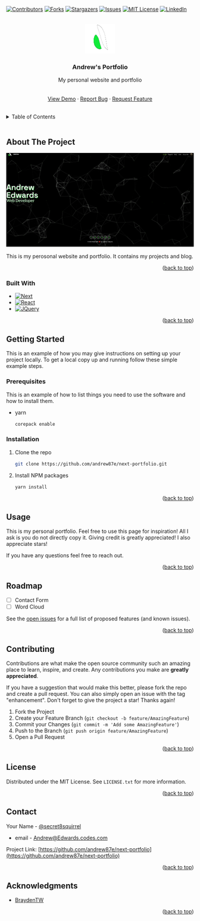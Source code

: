 <a name="readme-top"></a>

[![Contributors][contributors-shield]][contributors-url]
[![Forks][forks-shield]][forks-url]
[![Stargazers][stars-shield]][stars-url]
[![Issues][issues-shield]][issues-url]
[![MIT License][license-shield]][license-url]
[![LinkedIn][linkedin-shield]][linkedin-url]



<!-- PROJECT LOGO -->
<br />
<div align="center">
  <a href="https://github.com/andrew87e/next-portfolio">
    <img src="./public/icons/portfolio-logo.svg" alt="Logo" width="80" height="80">
  </a>

<h3 align="center">Andrew's Portfolio</h3>

  <p align="center">
    My personal website and portfolio
    <br />
    <br />
    <br />
    <a href="edwards.codes">View Demo</a>
    ·
    <a href="https://github.com/andrew87e/next-portfolio/issues">Report Bug</a>
    ·
    <a href="https://github.com/andrew87e/next-portfolio/issues">Request Feature</a>
  </p>
</div>

<br>

<!-- TABLE OF CONTENTS -->
<details>
  <summary>Table of Contents</summary>
  <ol>
    <li>
      <a href="#about-the-project">About The Project</a>
      <ul>
        <li><a href="#built-with">Built With</a></li>
      </ul>
    </li>
    <li>
      <a href="#getting-started">Getting Started</a>
      <ul>
        <li><a href="#prerequisites">Prerequisites</a></li>
        <li><a href="#installation">Installation</a></li>
      </ul>
    </li>
    <li><a href="#usage">Usage</a></li>
    <li><a href="#roadmap">Roadmap</a></li>
    <li><a href="#contributing">Contributing</a></li>
    <li><a href="#license">License</a></li>
    <li><a href="#contact">Contact</a></li>
    <li><a href="#acknowledgments">Acknowledgments</a></li>
  </ol>
</details>
<br>


<!-- ABOUT THE PROJECT -->
## About The Project

![My Portfolio Screen Shot](./public/img/KfIFDWD.png)

This is my perosonal website and portfolio. It contains my projects and blog.
 
<p align="right">(<a href="#readme-top">back to top</a>)</p>



### Built With

* [![Next][Next.js]][Next-url]
* [![React][React.js]][React-url]
* [![JQuery][JQuery.com]][JQuery-url]


<p align="right">(<a href="#readme-top">back to top</a>)</p>



<!-- GETTING STARTED -->
## Getting Started

This is an example of how you may give instructions on setting up your project locally.
To get a local copy up and running follow these simple example steps.

### Prerequisites

This is an example of how to list things you need to use the software and how to install them.
* yarn
  ```sh
  corepack enable
  ```

### Installation

1. Clone the repo
   ```sh
   git clone https://github.com/andrew87e/next-portfolio.git
   ```
2. Install NPM packages
   ```sh
   yarn install
   ```

<p align="right">(<a href="#readme-top">back to top</a>)</p>



<!-- USAGE EXAMPLES -->
## Usage

This is my personal portfolio. Feel free to use this page for inspiration! All I ask is you do not directly copy it. Giving credit is greatly appreciated! I also appreciate stars!

If you have any questions feel free to reach out. 

<p align="right">(<a href="#readme-top">back to top</a>)</p>



<!-- ROADMAP -->
## Roadmap

- [ ] Contact Form
- [ ] Word Cloud

See the [open issues](https://github.com/andrew87e/next-portfolio/issues) for a full list of proposed features (and known issues).

<p align="right">(<a href="#readme-top">back to top</a>)</p>



<!-- CONTRIBUTING -->
## Contributing

Contributions are what make the open source community such an amazing place to learn, inspire, and create. Any contributions you make are **greatly appreciated**.

If you have a suggestion that would make this better, please fork the repo and create a pull request. You can also simply open an issue with the tag "enhancement".
Don't forget to give the project a star! Thanks again!

1. Fork the Project
2. Create your Feature Branch (`git checkout -b feature/AmazingFeature`)
3. Commit your Changes (`git commit -m 'Add some AmazingFeature'`)
4. Push to the Branch (`git push origin feature/AmazingFeature`)
5. Open a Pull Request

<p align="right">(<a href="#readme-top">back to top</a>)</p>



<!-- LICENSE -->
## License

Distributed under the MIT License. See `LICENSE.txt` for more information.

<p align="right">(<a href="#readme-top">back to top</a>)</p>



<!-- CONTACT -->
## Contact

Your Name - [@secret8squirrel](https://twitter.com/secret8squirrel)
 - email - Andrew@Edwards.codes.com

Project Link: [https://github.com/andrew87e/next-portfolio](https://github.com/andrew87e/next-portfolio)

<p align="right">(<a href="#readme-top">back to top</a>)</p>



<!-- ACKNOWLEDGMENTS -->
## Acknowledgments

* [BraydenTW](https://github.com/BraydenTW/braydentw.io)

<p align="right">(<a href="#readme-top">back to top</a>)</p>



<!-- MARKDOWN LINKS & IMAGES -->
<!-- https://www.markdownguide.org/basic-syntax/#reference-style-links -->
[contributors-shield]: https://img.shields.io/github/contributors/andrew87e/next-portfolio.svg?style=for-the-badge
[contributors-url]: https://github.com/andrew87e/next-portfolio/graphs/contributors
[forks-shield]: https://img.shields.io/github/forks/andrew87e/next-portfolio.svg?style=for-the-badge
[forks-url]: https://github.com/andrew87e/next-portfolio/network/members
[stars-shield]: https://img.shields.io/github/stars/andrew87e/next-portfolio.svg?style=for-the-badge
[stars-url]: https://github.com/andrew87e/next-portfolio/stargazers
[issues-shield]: https://img.shields.io/github/issues/andrew87e/next-portfolio.svg?style=for-the-badge
[issues-url]: https://github.com/andrew87e/next-portfolio/issues
[license-shield]: https://img.shields.io/github/license/andrew87e/next-portfolio.svg?style=for-the-badge
[license-url]: https://github.com/andrew87e/next-portfolio/blob/master/LICENSE.txt
[linkedin-shield]: https://img.shields.io/badge/-LinkedIn-black.svg?style=for-the-badge&logo=linkedin&colorB=555
[linkedin-url]: https://linkedin.com/in/andrew87e
[product-screenshot]: images/screenshot.png
[Next.js]: https://img.shields.io/badge/next.js-000000?style=for-the-badge&logo=nextdotjs&logoColor=white
[Next-url]: https://nextjs.org/
[React.js]: https://img.shields.io/badge/React-20232A?style=for-the-badge&logo=react&logoColor=61DAFB
[React-url]: https://reactjs.org/
[JQuery.com]: https://img.shields.io/badge/jQuery-0769AD?style=for-the-badge&logo=jquery&logoColor=white
[JQuery-url]: https://jquery.com 
